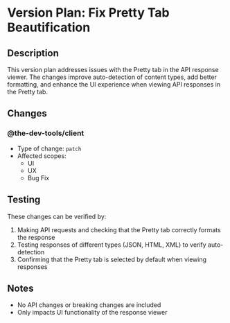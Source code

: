 # Version Plan: Fix Pretty Tab Beautification

## Description
This version plan addresses issues with the Pretty tab in the API response viewer. The changes improve auto-detection of content types, add better formatting, and enhance the UI experience when viewing API responses in the Pretty tab.

## Changes

### @the-dev-tools/client
- Type of change: `patch`
- Affected scopes:
  - UI
  - UX
  - Bug Fix

## Testing
These changes can be verified by:
1. Making API requests and checking that the Pretty tab correctly formats the response
2. Testing responses of different types (JSON, HTML, XML) to verify auto-detection
3. Confirming that the Pretty tab is selected by default when viewing responses

## Notes
- No API changes or breaking changes are included
- Only impacts UI functionality of the response viewer